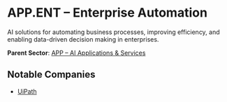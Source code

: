 # APP.ENT – Enterprise Automation

AI solutions for automating business processes, improving efficiency, and enabling data-driven decision making in enterprises.


**Parent Sector**: [APP – AI Applications & Services](app.md)

## Notable Companies

- [UiPath](../registry/uipath.md)
